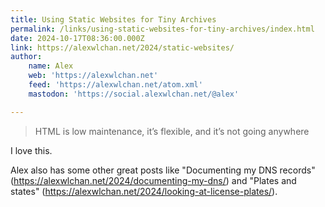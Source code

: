```yaml
---
title: Using Static Websites for Tiny Archives
permalink: /links/using-static-websites-for-tiny-archives/index.html
date: 2024-10-17T08:36:00.000Z
link: https://alexwlchan.net/2024/static-websites/
author:
    name: Alex
    web: 'https://alexwlchan.net'
    feed: 'https://alexwlchan.net/atom.xml'
    mastodon: 'https://social.alexwlchan.net/@alex'

---
```


> HTML is low maintenance, it’s flexible, and it’s not going anywhere

I love this.

Alex also has some other great posts like "Documenting my DNS records" (https://alexwlchan.net/2024/documenting-my-dns/) and "Plates and states" (https://alexwlchan.net/2024/looking-at-license-plates/).
